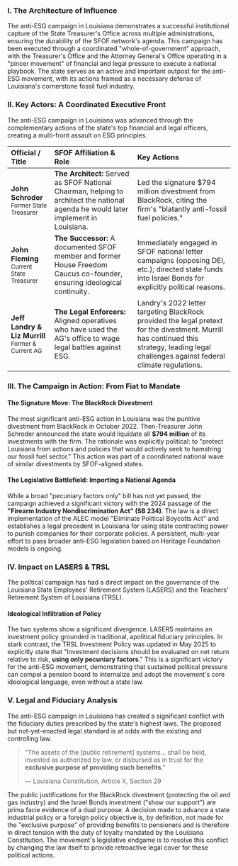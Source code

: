 ### I. The Architecture of Influence

The anti-ESG campaign in Louisiana demonstrates a successful institutional capture of the State Treasurer's Office across multiple administrations, ensuring the durability of the SFOF network's agenda. This campaign has been executed through a coordinated "whole-of-government" approach, with the Treasurer's Office and the Attorney General's Office operating in a "pincer movement" of financial and legal pressure to execute a national playbook. The state serves as an active and important outpost for the anti-ESG movement, with its actions framed as a necessary defense of Louisiana's cornerstone fossil fuel industry.

### II. Key Actors: A Coordinated Executive Front

The anti-ESG campaign in Louisiana was advanced through the complementary actions of the state's top financial and legal officers, creating a multi-front assault on ESG principles.

| Official / Title | SFOF Affiliation & Role | Key Actions |
| :--- | :--- | :--- |
| **John Schroder**<br><span style="font-size: smaller;">Former State Treasurer</span> | **The Architect:** Served as SFOF National Chairman, helping to architect the national agenda he would later implement in Louisiana. | Led the signature $794 million divestment from BlackRock, citing the firm's "blatantly anti-fossil fuel policies." |
| **John Fleming**<br><span style="font-size: smaller;">Current State Treasurer</span> | **The Successor:** A documented SFOF member and former House Freedom Caucus co-founder, ensuring ideological continuity. | Immediately engaged in SFOF national letter campaigns (opposing DEI, etc.); directed state funds into Israel Bonds for explicitly political reasons. |
| **Jeff Landry & Liz Murrill**<br><span style="font-size: smaller;">Former & Current AG</span> | **The Legal Enforcers:** Aligned operatives who have used the AG's office to wage legal battles against ESG. | Landry's 2022 letter targeting BlackRock provided the legal pretext for the divestment. Murrill has continued this strategy, leading legal challenges against federal climate regulations. |

### III. The Campaign in Action: From Fiat to Mandate

#### The Signature Move: The BlackRock Divestment
The most significant anti-ESG action in Louisiana was the punitive divestment from BlackRock in October 2022. Then-Treasurer John Schroder announced the state would liquidate all **$794 million** of its investments with the firm. The rationale was explicitly political: to "protect Louisiana from actions and policies that would actively seek to hamstring our fossil fuel sector." This action was part of a coordinated national wave of similar divestments by SFOF-aligned states.

#### The Legislative Battlefield: Importing a National Agenda
While a broad "pecuniary factors only" bill has not yet passed, the campaign achieved a significant victory with the 2024 passage of the **"Firearm Industry Nondiscrimination Act" (SB 234)**. The law is a direct implementation of the ALEC model "Eliminate Political Boycotts Act" and establishes a legal precedent in Louisiana for using state contracting power to punish companies for their corporate policies. A persistent, multi-year effort to pass broader anti-ESG legislation based on Heritage Foundation models is ongoing.

### IV. Impact on LASERS & TRSL

The political campaign has had a direct impact on the governance of the Louisiana State Employees' Retirement System (LASERS) and the Teachers' Retirement System of Louisiana (TRSL).

#### Ideological Infiltration of Policy
The two systems show a significant divergence. LASERS maintains an investment policy grounded in traditional, apolitical fiduciary principles. In stark contrast, the TRSL Investment Policy was updated in May 2025 to explicitly state that "Investment decisions should be evaluated on net return relative to risk, **using only pecuniary factors**." This is a significant victory for the anti-ESG movement, demonstrating that sustained political pressure can compel a pension board to internalize and adopt the movement's core ideological language, even without a state law.

### V. Legal and Fiduciary Analysis

The anti-ESG campaign in Louisiana has created a significant conflict with the fiduciary duties prescribed by the state's highest laws. The proposed but not-yet-enacted legal standard is at odds with the existing and controlling law.

> "The assets of the [public retirement] systems... shall be held, invested as authorized by law, or disbursed as in trust for the **exclusive purpose of providing such benefits**."
>
> — Louisiana Constitution, Article X, Section 29

The public justifications for the BlackRock divestment (protecting the oil and gas industry) and the Israel Bonds investment ("show our support") are prima facie evidence of a dual purpose. A decision made to advance a state industrial policy or a foreign policy objective is, by definition, not made for the "exclusive purpose" of providing benefits to pensioners and is therefore in direct tension with the duty of loyalty mandated by the Louisiana Constitution. The movement's legislative endgame is to resolve this conflict by changing the law itself to provide retroactive legal cover for these political actions.

